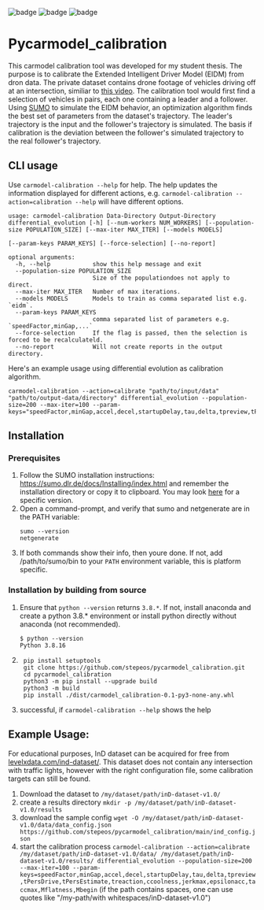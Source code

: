 ![badge](https://img.shields.io/endpoint?url=https://gist.githubusercontent.com/stepeos/294e13317bfd466118101ec156067757/raw) ![badge](https://img.shields.io/endpoint?url=https://gist.githubusercontent.com/stepeos/00d7e970025d1bf6f150568dc326c50d/raw) ![badge](https://img.shields.io/endpoint?url=https://gist.githubusercontent.com/stepeos/a9924565e021b9c897e7e89e3ea4163b/raw)

# Pycarmodel_calibration
This carmodel calibration tool was developed for my student thesis. The purpose is to calibrate the Extended Intelligent Driver Model (EIDM) from dron data. The private dataset contains drone footage of vehicles driving off at an intersection, similiar to [this video](https://www.youtube.com/watch?v=Vz4f8Gy6P1Q).
The calibration tool would first find a selection of vehicles in pairs, each one containing a leader and a follower. Using [SUMO](https://eclipse.dev/sumo/) to simulate the EIDM behavior, an optimization algorithm finds the best set of parameters from the dataset's trajectory. The leader's trajectory is the input and the follower's trajectory is simulated. The basis if calibration is the deviation between the follower's simulated trajectory to the real follower's trajectory.


## CLI usage
Use `carmodel-calibration --help` for help. The help updates the information displayed for different actions, e.g. `carmodel-calibration --action=calibration --help` will have different options.
```
usage: carmodel-calibration Data-Directory Output-Directory differential_evolution [-h] [--num-workers NUM_WORKERS] [--population-size POPULATION_SIZE] [--max-iter MAX_ITER] [--models MODELS]
                                                                     [--param-keys PARAM_KEYS] [--force-selection] [--no-report]

optional arguments:
  -h, --help            show this help message and exit
  --population-size POPULATION_SIZE
                        Size of the populationdoes not apply to direct.
  --max-iter MAX_ITER   Number of max iterations.
  --models MODELS       Models to train as comma separated list e.g. `eidm`.
  --param-keys PARAM_KEYS
                        comma separated list of parameters e.g. `speedFactor,minGap,...`
  --force-selection     If the flag is passed, then the selection is forced to be recalculateld.
  --no-report           Will not create reports in the output directory.
```


Here's an example usage using differential evolution as calibration algorithm.
```
carmodel-calibration --action=calibrate "path/to/input/data" "path/to/output-data/directory" differential_evolution --population-size=200 --max-iter=100 --param-keys="speedFactor,minGap,accel,decel,startupDelay,tau,delta,tpreview,tPersDrive,tPersEstimate,treaction,ccoolness,jerkmax,epsilonacc,taccmax,Mflatness,Mbegin"
```

## Installation
### Prerequisites
1. Follow the SUMO installation instructions: https://sumo.dlr.de/docs/Installing/index.html and remember the installation directory or copy it to clipboard. You may look [here](https://sumo.dlr.de/releases/) for a specific version.
2. Open a command-prompt, and verify that sumo and netgenerate are in the PATH variable:
   ```
   sumo --version
   netgenerate
   ```
3. If both commands show their info, then youre done.
   If not, add /path/to/sumo/bin to your `PATH` environment variable, this is platform specific.
### Installation by building from source
1. Ensure that `python --version` returns `3.8.*`. If not, install anaconda and create a python 3.8.* environment or install python directly without anaconda (not recommended).
   ```
   $ python --version
   Python 3.8.16
   ```
2. ```
    pip install setuptools
    git clone https://github.com/stepeos/pycarmodel_calibration.git
    cd pycarmodel_calibration
    python3 -m pip install --upgrade build
    python3 -m build
    pip install ./dist/carmodel_calibration-0.1-py3-none-any.whl
    ```
3. successful, if `carmodel-calibration --help` shows the help

##  Example Usage:
For educational purposes, InD dataset can be acquired for free from [levelxdata.com/ind-dataset/](https://levelxdata.com/ind-dataset/). This dataset does not contain any intersection with traffic lights, however with the right configuration file, some calibration targets can still be found.
1. Download the dataset to `/my/dataset/path/inD-dataset-v1.0/`
2. create a results directory `mkdir -p /my/dataset/path/inD-dataset-v1.0/results`
3. download the sample config `wget -O /my/dataset/path/inD-dataset-v1.0/data/data_config.json https://github.com/stepeos/pycarmodel_calibration/main/ind_config.json`
4. start the calibration process `carmodel-calibration --action=calibrate /my/dataset/path/inD-dataset-v1.0/data/ /my/dataset/path/inD-dataset-v1.0/results/ differential_evolution --population-size=200 --max-iter=100 --param-keys=speedFactor,minGap,accel,decel,startupDelay,tau,delta,tpreview,tPersDrive,tPersEstimate,treaction,ccoolness,jerkmax,epsilonacc,taccmax,Mflatness,Mbegin` (if the path contains spaces, one can use quotes like "/my-path/with whitespaces/inD-dataset-v1.0")


